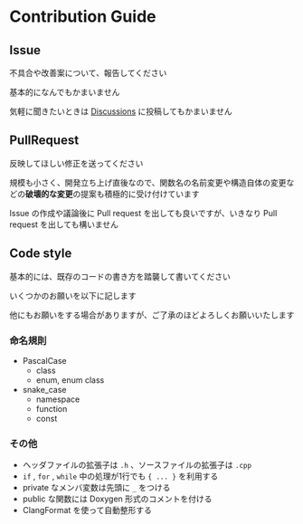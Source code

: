# Contribution Guide

## Issue

不具合や改善案について、報告してください

基本的になんでもかまいません

気軽に聞きたいときは [Discussions](https://github.com/yutotnh/spirit/discussions) に投稿してもかまいません

## PullRequest

反映してほしい修正を送ってください

規模も小さく、開発立ち上げ直後なので、関数名の名前変更や構造自体の変更などの**破壊的な変更**の提案も積極的に受け付けています

Issue の作成や議論後に Pull request を出しても良いですが、いきなり Pull request を出しても構いません

## Code style

基本的には、既存のコードの書き方を踏襲して書いてください

いくつかのお願いを以下に記します

他にもお願いをする場合がありますが、ご了承のほどよろしくお願いいたします

### 命名規則

- PascalCase
  - class
  - enum, enum class
- snake_case
  - namespace
  - function
  - const

### その他

- ヘッダファイルの拡張子は `.h` 、ソースファイルの拡張子は `.cpp`
- `if` , `for` , `while` 中の処理が1行でも `{ ... }` を利用する
- private なメンバ変数は先頭に `_` をつける
- public な関数には Doxygen 形式のコメントを付ける
- ClangFormat を使って自動整形する
